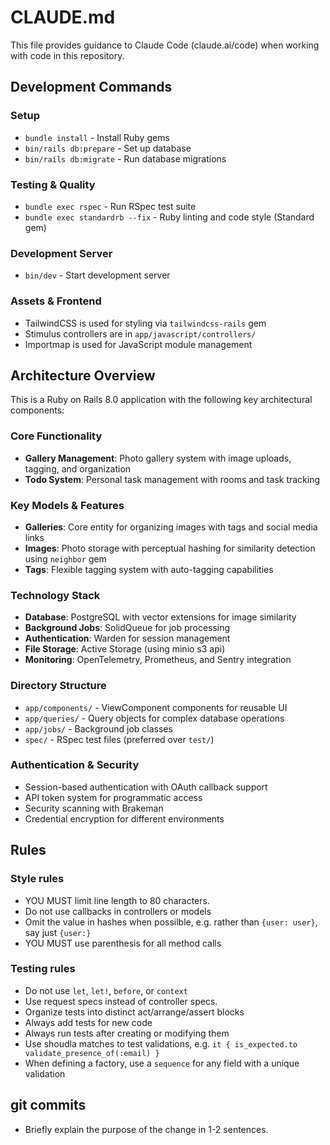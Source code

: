 # CLAUDE.md

This file provides guidance to Claude Code (claude.ai/code) when working with code in this repository.

## Development Commands

### Setup
- `bundle install` - Install Ruby gems
- `bin/rails db:prepare` - Set up database
- `bin/rails db:migrate` - Run database migrations

### Testing & Quality
- `bundle exec rspec` - Run RSpec test suite
- `bundle exec standardrb --fix` - Ruby linting and code style (Standard gem)

### Development Server
- `bin/dev` - Start development server

### Assets & Frontend
- TailwindCSS is used for styling via `tailwindcss-rails` gem
- Stimulus controllers are in `app/javascript/controllers/`
- Importmap is used for JavaScript module management

## Architecture Overview

This is a Ruby on Rails 8.0 application with the following key architectural components:

### Core Functionality
- **Gallery Management**: Photo gallery system with image uploads, tagging, and organization
- **Todo System**: Personal task management with rooms and task tracking

### Key Models & Features
- **Galleries**: Core entity for organizing images with tags and social media links
- **Images**: Photo storage with perceptual hashing for similarity detection using `neighbor` gem
- **Tags**: Flexible tagging system with auto-tagging capabilities

### Technology Stack
- **Database**: PostgreSQL with vector extensions for image similarity
- **Background Jobs**: SolidQueue for job processing
- **Authentication**: Warden for session management
- **File Storage**: Active Storage (using minio s3 api)
- **Monitoring**: OpenTelemetry, Prometheus, and Sentry integration

### Directory Structure
- `app/components/` - ViewComponent components for reusable UI
- `app/queries/` - Query objects for complex database operations
- `app/jobs/` - Background job classes
- `spec/` - RSpec test files (preferred over `test/`)

### Authentication & Security
- Session-based authentication with OAuth callback support
- API token system for programmatic access
- Security scanning with Brakeman
- Credential encryption for different environments

## Rules

### Style rules
* YOU MUST limit line length to 80 characters.
* Do not use callbacks in controllers or models
* Omit the value in hashes when possilble, e.g. rather than `{user: user}`, say just `{user:}`
* YOU MUST use parenthesis for all method calls

### Testing rules
* Do not use `let`, `let!`, `before`, or `context`
* Use request specs instead of controller specs.
* Organize tests into distinct act/arrange/assert blocks
* Always add tests for new code
* Always run tests after creating or modifying them
* Use shoudla matches to test validations, e.g. `it { is_expected.to validate_presence_of(:email) }`
* When defining a factory, use a `sequence` for any field with a unique validation

## git commits
* Briefly explain the purpose of the change in 1-2 sentences.

